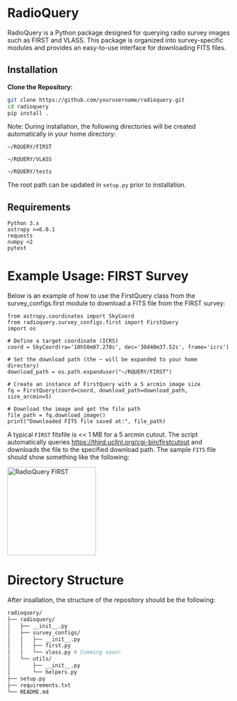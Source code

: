 # RadioQuery

RadioQuery is a Python package designed for querying radio survey images such as FIRST and VLASS. This package is organized into survey-specific modules and provides an easy-to-use interface for downloading FITS files.

## Installation

**Clone the Repository:**
   ```bash
   git clone https://github.com/yourusername/radioquery.git
   cd radioquery
   pip install .
```
Note: During installation, the following directories will be created automatically in your home directory:

    ~/RQUERY/FIRST

    ~/RQUERY/VLASS

    ~/RQUERY/tests

The root path can be updated in `setup.py` prior to installation. 
## Requirements

    Python 3.x
    astropy >=6.0.1
    requests
    numpy <2
    pytest


# Example Usage: FIRST Survey
Below is an example of how to use the FirstQuery class from the survey_configs.first module to download a FITS file from the FIRST survey:
```
from astropy.coordinates import SkyCoord 
from radioquery.survey_configs.first import FirstQuery
import os

# Define a target coordinate (ICRS)
coord = SkyCoord(ra='10h50m07.270s', dec='30d40m37.52s', frame='icrs')

# Set the download path (the ~ will be expanded to your home directory)
download_path = os.path.expanduser("~/RQUERY/FIRST")

# Create an instance of FirstQuery with a 5 arcmin image size
fq = FirstQuery(coord=coord, download_path=download_path, size_arcmin=5)

# Download the image and get the file path
file_path = fq.download_image()
print("Downloaded FITS file saved at:", file_path)
```

A typical `FIRST` fitsfile is << 1 MB for a 5 arcmin cutout. The script automatically queries https://third.ucllnl.org/cgi-bin/firstcutout and downloads the file to the specified download path. The sample `FITS` file should show something like the following: 

<img src="images/sample_first.png" alt="RadioQuery FIRST" width="200" height="200">


# Directory Structure
After insallation, the structure of the repository should be the following: 
```graphql
radioquery/
├── radioquery/             
│   ├── __init__.py         
│   ├── survey_configs/
│   │   ├── __init__.py
│   │   ├── first.py
│   │   └── vlass.py # Comming soon!
│   └── utils/
│       ├── __init__.py
│       └── helpers.py
├── setup.py
├── requirements.txt
└── README.md
